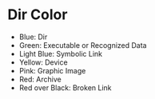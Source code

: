 # Dir Color

- Blue: Dir
- Green: Executable or Recognized Data
- Light Blue: Symbolic Link
- Yellow: Device
- Pink: Graphic Image
- Red: Archive
- Red over Black: Broken Link

